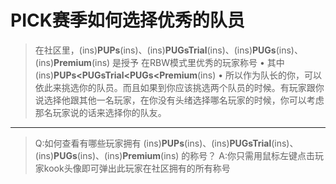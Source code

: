 # PICK赛季如何选择优秀的队员
> 在社区里，(ins)**PUPs**(ins)、(ins)**PUGsTrial**(ins)、(ins)**PUGs**(ins)、(ins)**Premium**(ins) 是授予 在RBW模式里优秀的玩家称号
• 其中 (ins)**PUPs<PUGsTrial<PUGs<Premium**(ins)
• 所以作为队长的你，可以依此来挑选你的队员。而且如果到你应该挑选两个队员的时候。有玩家跟你说选择他跟其他一名玩家，在你没有头绪选择哪名玩家的时候，你可以考虑那名玩家说的话来选择你的队友。
---
> Q:如何查看有哪些玩家拥有 (ins)**PUPs**(ins)、(ins)**PUGsTrial**(ins)、(ins)**PUGs**(ins)、(ins)**Premium**(ins) 的称号？
A:你只需用鼠标左键点击玩家kook头像即可弹出此玩家在社区拥有的所有称号
